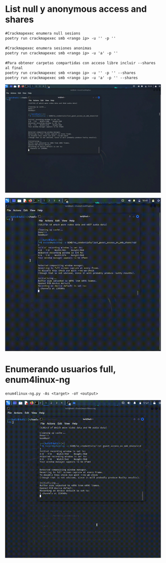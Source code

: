 # List null y anonymous access and shares

```
#Crackmapexec enumera null sesions
poetry run crackmapexec smb <rango ip> -u '' -p ''

#Crackmapexec enumera sesiones anonimas
poetry run crackmapexec smb <rango ip> -u 'a' -p ''

#Para obtener carpetas compartidas con acceso libre incluir --shares al final
poetry run crackmapexec smb <rango ip> -u '' -p '' --shares
poetry run crackmapexec smb <rango ip> -u 'a' -p '' --shares
```

![Alt text](https://github.com/jor6PS/ad-from-0-to-Hero/blob/master/no_credentials/list_guest_access_on_smb_share/vid.gif?raw=true "Enumerando sesiones nulas ya anonimas con crackmapexec")

![Alt text](https://github.com/jor6PS/ad-from-0-to-Hero/blob/master/no_credentials/list_guest_access_on_smb_share/vid2.gif?raw=true "Obteniendo los shares abiertos sin auteniticacion con crackmapexec")

# Enumerando usuarios full, enum4linux-ng

```
enum4linux-ng.py -As <target> -oY <output>
```

![Alt text](https://github.com/jor6PS/ad-from-0-to-Hero/blob/master/no_credentials/list_guest_access_on_smb_share/vid3.gif?raw=true "Enumerando usuarios full")
